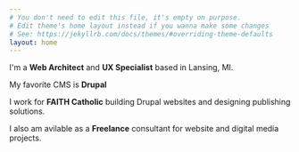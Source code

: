 ```yaml
---
# You don't need to edit this file, it's empty on purpose.
# Edit theme's home layout instead if you wanna make some changes
# See: https://jekyllrb.com/docs/themes/#overriding-theme-defaults
layout: home
---
```

I'm a **Web Architect** and **UX Specialist** based in Lansing, MI.

My favorite CMS is **Drupal**

I work for **FAITH Catholic** building Drupal websites and designing publishing solutions.

I also am avilable as a **Freelance** consultant for website and digital media projects. 
